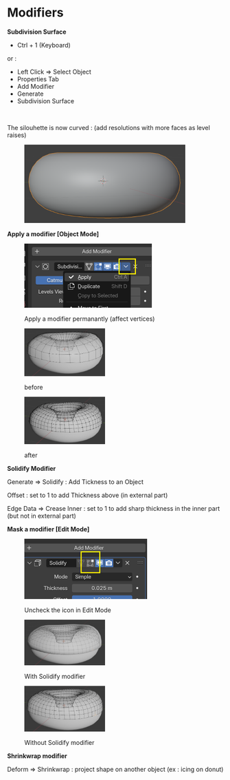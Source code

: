 # Modifiers

**Subdivision Surface**

* Ctrl + 1 (Keyboard)

or :

* Left Click ⇒ Select Object
* Properties Tab
* Add Modifier
* Generate
* Subdivision Surface

<figure><img src="../.gitbook/assets/Capture d&#x27;écran 2025-04-21 085844.png" alt="" width="375"><figcaption></figcaption></figure>

The silouhette is now curved : (add resolutions with more faces as level raises)

<figure><img src="../.gitbook/assets/image (1) (1) (1).png" alt="" width="375"><figcaption></figcaption></figure>

**Apply a modifier \[Object Mode]**

<figure><img src="../.gitbook/assets/image (5).png" alt="" width="297"><figcaption><p>Apply a modifier permanantly (affect vertices)</p></figcaption></figure>

<figure><img src="../.gitbook/assets/image (4).png" alt="" width="188"><figcaption><p>before</p></figcaption></figure>

<figure><img src="../.gitbook/assets/image (6).png" alt="" width="188"><figcaption><p>after</p></figcaption></figure>

**Solidify Modifier**

Generate ⇒ Solidify : Add Tickness to an Object

Offset : set to 1 to add Thickness above (in external part)

Edge Data ⇒ Crease Inner : set to 1 to add sharp thickness in the inner part (but not in external part)

**Mask a modifier \[Edit Mode]**

<figure><img src="../.gitbook/assets/image (7).png" alt="" width="286"><figcaption><p>Uncheck the icon in Edit Mode</p></figcaption></figure>

<figure><img src="../.gitbook/assets/image (8).png" alt="" width="188"><figcaption><p>With Solidify modifier</p></figcaption></figure>

<figure><img src="../.gitbook/assets/image (9).png" alt="" width="188"><figcaption><p>Without Solidify modifier</p></figcaption></figure>

**Shrinkwrap modifier**&#x20;

Deform ⇒ Shrinkwrap : project shape on another object (ex : icing on donut)
